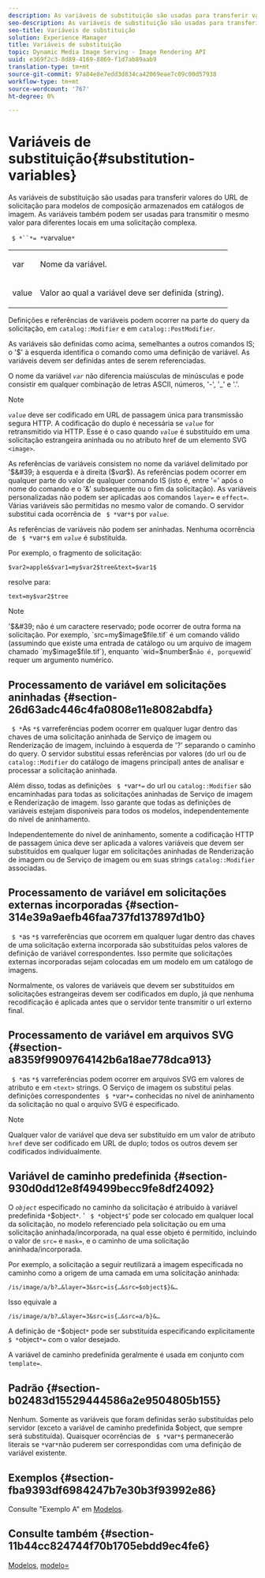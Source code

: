 ```yaml
---
description: As variáveis de substituição são usadas para transferir valores do URL de solicitação para modelos de composição armazenados em catálogos de imagem. As variáveis também podem ser usadas para transmitir o mesmo valor para diferentes locais em uma solicitação complexa.
seo-description: As variáveis de substituição são usadas para transferir valores do URL de solicitação para modelos de composição armazenados em catálogos de imagem. As variáveis também podem ser usadas para transmitir o mesmo valor para diferentes locais em uma solicitação complexa.
seo-title: Variáveis de substituição
solution: Experience Manager
title: Variáveis de substituição
topic: Dynamic Media Image Serving - Image Rendering API
uuid: e369f2c3-8d89-4169-8869-f1d7ab89aab9
translation-type: tm+mt
source-git-commit: 97a84e8e7edd3d834ca42069eae7c09c00d57938
workflow-type: tm+mt
source-wordcount: '767'
ht-degree: 0%

---
```



# Variáveis de substituição{#substitution-variables}

As variáveis de substituição são usadas para transferir valores do URL de solicitação para modelos de composição armazenados em catálogos de imagem. As variáveis também podem ser usadas para transmitir o mesmo valor para diferentes locais em uma solicitação complexa.

` $ *``*= *`varvalue`*`

<table id="simpletable_EFEC66C23CE949EFACDC415A954DF323"> 
 <tr class="strow"> 
  <td class="stentry"> <p> <span class="codeph"> <span class="varname"> var  </span> </span> </p> </td> 
  <td class="stentry"> <p>Nome da variável. </p> </td> 
 </tr> 
 <tr class="strow"> 
  <td class="stentry"> <p> <span class="codeph"> <span class="varname"> value  </span> </span> </p> </td> 
  <td class="stentry"> <p>Valor ao qual a variável deve ser definida (string). </p> </td> 
 </tr> 
</table>

Definições e referências de variáveis podem ocorrer na parte do query da solicitação, em `catalog::Modifier` e em `catalog::PostModifier`.

As variáveis são definidas como acima, semelhantes a outros comandos IS; o &#39;$&#39; à esquerda identifica o comando como uma definição de variável. As variáveis devem ser definidas antes de serem referenciadas.

O nome da variável *`var`* não diferencia maiúsculas de minúsculas e pode consistir em qualquer combinação de letras ASCII, números, &#39;-&#39;, &#39;_&#39; e &#39;.&#39;.

>[!NOTE]
>
>*`value`* deve ser codificado em URL de passagem única para transmissão segura HTTP. A codificação do duplo é necessária se *`value`* for retransmitido via HTTP. Esse é o caso quando *`value`* é substituído em uma solicitação estrangeira aninhada ou no atributo href de um elemento SVG `<image>`.

As referências de variáveis consistem no nome da variável delimitado por &#39;$&#39; à esquerda e à direita ($*var*$). As referências podem ocorrer em qualquer parte do valor de qualquer comando IS (isto é, entre &#39;=&#39; após o nome do comando e o &#39;&amp;&#39; subsequente ou o fim da solicitação). As variáveis personalizadas não podem ser aplicadas aos comandos `layer=` e `effect=`. Várias variáveis são permitidas no mesmo valor de comando. O servidor substitui cada ocorrência de ` $ *`var`*$` por *`value`*.

As referências de variáveis não podem ser aninhadas. Nenhuma ocorrência de ` $ *`var`*$` em *`value`* é substituída.

Por exemplo, o fragmento de solicitação:

`$var2=apple&$var1=my$var2$tree&text=$var1$`

resolve para:

`text=my$var2$tree`

>[!NOTE]
>
>&#39;$&#39; não é um caractere reservado; pode ocorrer de outra forma na solicitação. Por exemplo, `src=my$image$file.tif` é um comando válido (assumindo que existe uma entrada de catálogo ou um arquivo de imagem chamado `my$image$file.tif`), enquanto `wid=$number$` não é, porque `wid` requer um argumento numérico.

## Processamento de variável em solicitações aninhadas {#section-26d63adc446c4fa0808e11e8082abdfa}

` $ *`As `*$` varreferências podem ocorrer em qualquer lugar dentro das chaves de uma solicitação aninhada de Serviço de imagem ou Renderização de imagem, incluindo à esquerda de &#39;?&#39; separando o caminho do query. O servidor substitui essas referências por valores (do url ou de `catalog::Modifier` do catálogo de imagens principal) antes de analisar e processar a solicitação aninhada.

Além disso, todas as definições ` $ *`var`*=` do url ou `catalog::Modifier` são encaminhadas para todas as solicitações aninhadas de Serviço de imagem e Renderização de imagem. Isso garante que todas as definições de variáveis estejam disponíveis para todos os modelos, independentemente do nível de aninhamento.

Independentemente do nível de aninhamento, somente a codificação HTTP de passagem única deve ser aplicada a valores variáveis que devem ser substituídos em qualquer lugar em solicitações aninhadas de Renderização de imagem ou de Serviço de imagem ou em suas strings `catalog::Modifier` associadas.

## Processamento de variável em solicitações externas incorporadas {#section-314e39a9aefb46faa737fd137897d1b0}

` $ *`as `*$` varreferências que ocorrem em qualquer lugar dentro das chaves de uma solicitação externa incorporada são substituídas pelos valores de definição de variável correspondentes. Isso permite que solicitações externas incorporadas sejam colocadas em um modelo em um catálogo de imagens.

Normalmente, os valores de variáveis que devem ser substituídos em solicitações estrangeiras devem ser codificados em duplo, já que nenhuma recodificação é aplicada antes que o servidor tente transmitir o url externo final.

## Processamento de variável em arquivos SVG {#section-a8359f9909764142b6a18ae778dca913}

` $ *`as `*$` varreferências podem ocorrer em arquivos SVG em valores de atributo e em  `<text>` strings. O Serviço de imagem os substitui pelas definições correspondentes ` $ *`var`*=` conhecidas no nível de aninhamento da solicitação no qual o arquivo SVG é especificado.

>[!NOTE]
>
>Qualquer valor de variável que deva ser substituído em um valor de atributo `href` deve ser codificado em URL de duplo; todos os outros devem ser codificados individualmente.

## Variável de caminho predefinida {#section-930d0dd12e8f49499becc9fe8df24092}

O *`object`* especificado no caminho da solicitação é atribuído à variável predefinida `*`$object`*`. &#39; ` $ *`object`*$`&#39; pode ser colocado em qualquer local da solicitação, no modelo referenciado pela solicitação ou em uma solicitação aninhada/incorporada, na qual esse objeto é permitido, incluindo o valor de `src=` e `mask=`, e o caminho de uma solicitação aninhada/incorporada.

Por exemplo, a solicitação a seguir reutilizará a imagem especificada no caminho como a origem de uma camada em uma solicitação aninhada:

`/is/image/a/b?…&layer=3&src=is{…&src=$object$}&…`

Isso equivale a

`/is/image/a/b?…&layer=3&src=is{…&src=a/b}&…`

A definição de `*`$object`*` pode ser substituída especificando explicitamente ` $ *`object`*=` com o valor desejado.

A variável de caminho predefinida geralmente é usada em conjunto com `template=`.

## Padrão {#section-b02483d15529444586a2e9504805b155}

Nenhum. Somente as variáveis que foram definidas serão substituídas pelo servidor (exceto a variável de caminho predefinida $object, que sempre será substituída). Quaisquer ocorrências de ` $ *`var`*$` permanecerão literais se `*`var`*`não puderem ser correspondidas com uma definição de variável existente.

## Exemplos {#section-fba9393df6984247b7e30b3f93992e86}

Consulte &quot;Exemplo A&quot; em [Modelos](../../../../../is-api/http-ref/image-serving-api-ref/c-http-protocol-reference/c-templates/c-templates.md#concept-3cd2d2adae0e41b2979b9640244d4d3e).

## Consulte também {#section-11b44cc824744f70b1705ebdd9ec4fe6}

[Modelos](../../../../../is-api/http-ref/image-serving-api-ref/c-http-protocol-reference/c-templates/c-templates.md#concept-3cd2d2adae0e41b2979b9640244d4d3e),  [modelo=](../../../../../is-api/http-ref/image-serving-api-ref/c-http-protocol-reference/c-command-reference/r-template.md#reference-3beccaa462a64bf0ba867e5c8fd0bd14)
